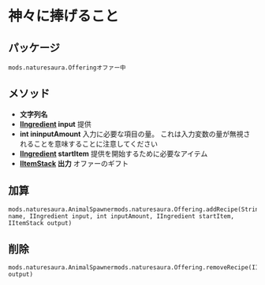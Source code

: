 # 神々に捧げること

## パッケージ
```zenscript
mods.naturesaura.Offeringオファー中
```

## メソッド
- **文字列名**
- **[IIngredient](/Vanilla/Variable_Types/IIngredient) input** 提供
- **int ininputAmount** 入力に必要な項目の量。 これは入力変数の量が無視されることを意味することに注意してください
- **[IIngredient](/Vanilla/Variable_Types/IIngredient) startItem** 提供を開始するために必要なアイテム
- **[IItemStack](/Vanilla/Items/IItemStack) 出力** オファーのギフト

## 加算

```zenscript
mods.naturesaura.AnimalSpawnermods.naturesaura.Offering.addRecipe(String name, IIngredient input, int inputAmount, IIngredient startItem, IItemStack output)
```

## 削除

```zenscript
mods.naturesaura.AnimalSpawnermods.naturesaura.Offering.removeRecipe(IItemStack output)
```
